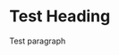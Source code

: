 <!-- ---
layout: post
title: Test Post
header-img:  images/leung-jason-unsplash-filtered.png
--- -->


# Test Heading

Test paragraph